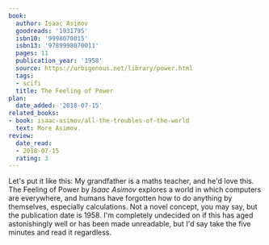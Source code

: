 ```yaml
---
book:
  author: Isaac Asimov
  goodreads: '1931795'
  isbn10: '9998070015'
  isbn13: '9789998070011'
  pages: 11
  publication_year: '1958'
  source: https://urbigenous.net/library/power.html
  tags:
  - scifi
  title: The Feeling of Power
plan:
  date_added: '2018-07-15'
related_books:
- book: isaac-asimov/all-the-troubles-of-the-world
  text: More Asimov.
review:
  date_read:
  - 2018-07-15
  rating: 3
---
```


Let's put it like this: My grandfather is a maths teacher, and he'd love this. The Feeling of Power by *Isaac Asimov*
explores a world in which computers are everywhere, and humans have forgotten how to do anything by themselves,
especially calculations. Not a novel concept, you may say, but the publication date is 1958. I'm completely undecided on
if this has aged astonishingly well or has been made unreadable, but I'd say take the five minutes and read it
regardless.
